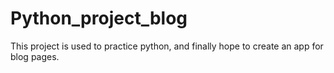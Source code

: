 # Python_project_blog
This project is used to practice python, and finally hope to create an app for blog pages.
